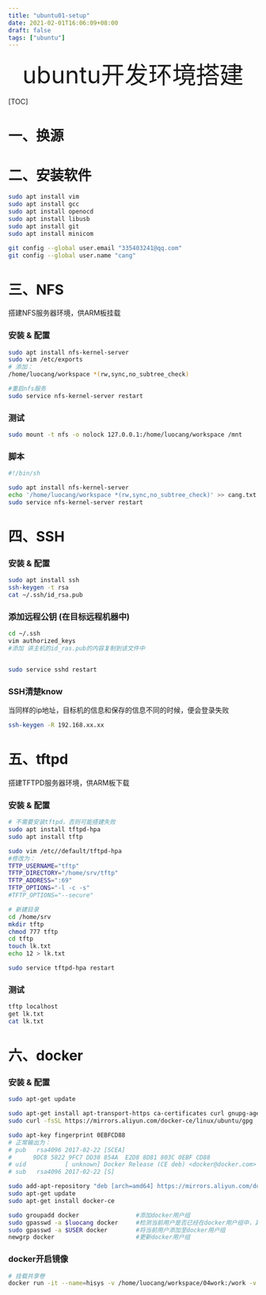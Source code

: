 ```yaml
---
title: "ubuntu01-setup"
date: 2021-02-01T16:06:09+08:00
draft: false
tags: ["ubuntu"]
---
```


<div align="center" style= 'font-size: 48px;'>
    ubuntu开发环境搭建
</div>

[TOC]

# 一、换源



# 二、安装软件

```bash
sudo apt install vim
sudo apt install gcc
sudo apt install openocd
sudo apt install libusb
sudo apt install git
sudo apt install minicom

git config --global user.email "335403241@qq.com"
git config --global user.name "cang"
```

# 三、NFS

搭建NFS服务器环境，供ARM板挂载

### 安装 & 配置

```bash
sudo apt install nfs-kernel-server
sudo vim /etc/exports
# 添加：
/home/luocang/workspace *(rw,sync,no_subtree_check)

#重启nfs服务
sudo service nfs-kernel-server restart
```

### 测试

```bash
sudo mount -t nfs -o nolock 127.0.0.1:/home/luocang/workspace /mnt
```

### 脚本

```bash
#!/bin/sh

sudo apt install nfs-kernel-server
echo '/home/luocang/workspace *(rw,sync,no_subtree_check)' >> cang.txt
sudo service nfs-kernel-server restart

```

# 四、SSH

### 安装 & 配置

```bash
sudo apt install ssh
ssh-keygen -t rsa
cat ~/.ssh/id_rsa.pub
```

### 添加远程公钥 (在目标远程机器中)

```bash
cd ~/.ssh
vim authorized_keys
#添加 讲主机的id_ras.pub的内容复制到该文件中


sudo service sshd restart
```

### SSH清楚know

当同样的ip地址，目标机的信息和保存的信息不同的时候，便会登录失败

```bash
ssh-keygen -R 192.168.xx.xx

```

# 五、tftpd

搭建TFTPD服务器环境，供ARM板下载

### 安装 & 配置

```bash
# 不需要安装tftpd，否则可能搭建失败
sudo apt install tftpd-hpa
sudo apt install tftp

sudo vim /etc//default/tftpd-hpa 
#修改为：
TFTP_USERNAME="tftp"
TFTP_DIRECTORY="/home/srv/tftp"
TFTP_ADDRESS=":69"
TFTP_OPTIONS="-l -c -s"
#TFTP_OPTIONS="--secure"

# 新建目录
cd /home/srv
mkdir tftp
chmod 777 tftp
cd tftp
touch lk.txt
echo 12 > lk.txt

sudo service tftpd-hpa restart
```

### 测试

```bash
tftp localhost
get lk.txt
cat lk.txt
```

# 六、docker

### 安装 & 配置

```bash
sudo apt-get update

sudo apt-get install apt-transport-https ca-certificates curl gnupg-agent software-properties-common
sudo curl -fsSL https://mirrors.aliyun.com/docker-ce/linux/ubuntu/gpg | apt-key add -

sudo apt-key fingerprint 0EBFCD88
# 正常输出为：
# pub   rsa4096 2017-02-22 [SCEA]
#      9DC8 5822 9FC7 DD38 854A  E2D8 8D81 803C 0EBF CD88
# uid           [ unknown] Docker Release (CE deb) <docker@docker.com>
# sub   rsa4096 2017-02-22 [S]

sudo add-apt-repository "deb [arch=amd64] https://mirrors.aliyun.com/docker-ce/linux/ubuntu $(lsb_release -cs) stable"
sudo apt-get update
sudo apt-get install docker-ce

sudo groupadd docker                #添加docker用户组
sudo gpasswd -a $luocang docker     #检测当前用户是否已经在docker用户组中，其中XXX为用户名，例如我的，luocang
sudo gpasswd -a $USER docker        #将当前用户添加至docker用户组
newgrp docker                       #更新docker用户组
```

### docker开启镜像

```bash
# 挂载共享卷
docker run -it --name=hisys -v /home/luocang/workspace/04work:/work -v /home/srv/tftp:/tftp hiubuntu14 /bin/sh

```


<script src="../js/mermaid.min.js"></script>